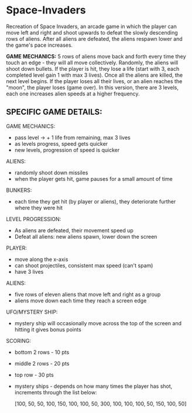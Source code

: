 # Space-Invaders
Recreation of Space Invaders, an arcade game in which the player can move left and right and shoot upwards to defeat the slowly descending rows of aliens. After all aliens are defeated, the aliens respawn lower and the game's pace increases.

**GAME MECHANICS:** 5 rows of aliens move back and forth every time they touch an edge - they will all move collectively. Randomly, the aliens will shoot down bullets. If the player is hit, they lose a life (start with 3, each completed level gain 1 with max 3 lives). Once all the aliens are killed, the next level begins. If the player loses all their lives, or an alien reaches the "moon", the player loses (game over). In this version, there are 3 levels, each one increases alien speeds at a higher frequency. 


**SPECIFIC GAME DETAILS:**
 -
GAME MECHANICS:
- pass level -> + 1 life from remaining, max 3 lives
- as levels progress, speed gets quicker
- new levels, progression of speed is quicker 

ALIENS:
- randomly shoot down missiles 
- when the player gets hit, game pauses for a small amount of time

BUNKERS:
- each time they get hit (by player or aliens), they deteriorate further where they were hit

LEVEL PROGRESSION:
- As aliens are defeated, their movement speed up
- Defeat all aliens: new aliens spawn, lower down the screen

PLAYER:
- move along the x-axis
- can shoot projectiles, consistent max speed (can't spam)
- have 3 lives 

ALIENS:
- five rows of eleven aliens that move left and right as a group
- aliens move down each time they reach a screen edge

UFO/MYSTERY SHIP:
- mystery ship will occasionally move across the top of the screen and hitting it gives bonus points

SCORING:
- bottom 2 rows - 10 pts
- middle 2 rows - 20 pts
- top row - 30 pts
- mystery ships - depends on how many times the player has shot, increments through the list below:
  
   [100, 50, 50, 100, 150, 100, 100, 50, 300, 100, 100, 100, 50, 150, 100, 50] 
